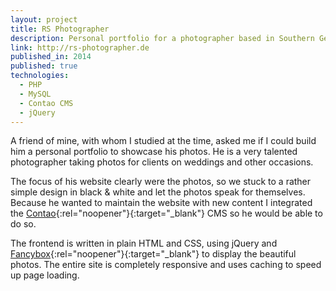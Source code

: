 ```yaml
---
layout: project
title: RS Photographer
description: Personal portfolio for a photographer based in Southern Germany.
link: http://rs-photographer.de
published_in: 2014
published: true
technologies:
  - PHP
  - MySQL
  - Contao CMS
  - jQuery
---
```


A friend of mine, with whom I studied at the time, asked me if I could build him a personal portfolio to showcase his photos. He is a very talented photographer taking photos for clients on weddings and other occasions.

The focus of his website clearly were the photos, so we stuck to a rather simple design in black & white and let the photos speak for themselves. Because he wanted to maintain the website with new content I integrated the [Contao](https://contao.org/en/){:rel="noopener"}{:target="_blank"} CMS so he would be able to do so.

The frontend is written in plain HTML and CSS, using jQuery and [Fancybox](https://fancyapps.com/fancybox/3/){:rel="noopener"}{:target="_blank"} to display the beautiful photos. The entire site is completely responsive and uses caching to speed up page loading.